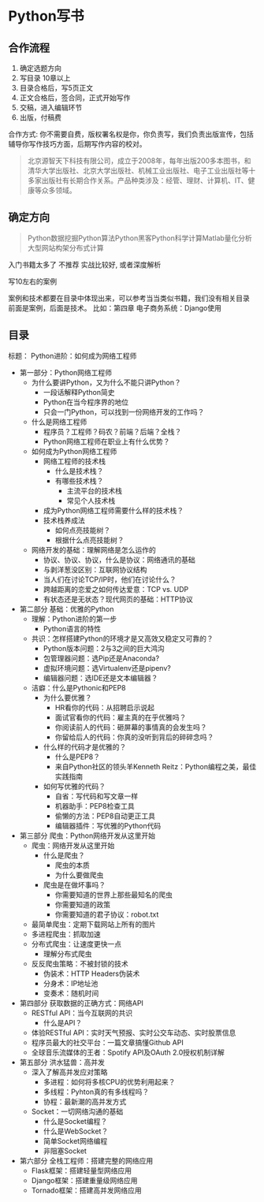 # Python写书

## 合作流程

1. 确定选题方向
2. 写目录  10章以上
3. 目录合格后，写5页正文
4. 正文合格后，签合同，正式开始写作
5. 交稿，进入编辑环节
6. 出版，付稿费

合作方式: 你不需要自费，版权署名权是你，你负责写，我们负责出版宣传，包括辅导你写作技巧方面，后期写作内容的校对。

> 北京源智天下科技有限公司，成立于2008年，每年出版200多本图书，和清华大学出版社、北京大学出版社、机械工业出版社、电子工业出版社等十多家出版社有长期合作关系。产品种类涉及：经管、理财、计算机、IT、健康等众多领域。

## 确定方向

> Python数据挖掘Python算法Python黑客Python科学计算Matlab量化分析大型网站构架分布式计算

入门书籍太多了 不推荐 实战比较好, 或者深度解析

写10左右的案例

案例和技术都要在目录中体现出来，可以参考当当类似书籍，我们没有相关目录
前面是案例，后面是技术。
比如：第四章 电子商务系统：Django使用



## 目录

标题： Python进阶：如何成为网络工程师
- 第一部分：Python网络工程师
    - 为什么要讲Python，又为什么不能只讲Python？
        - 一段话解释Python简史
        - Python在当今程序界的地位
        - 只会一门Python，可以找到一份网络开发的工作吗？
    - 什么是网络工程师
        - 程序员？工程师？码农？前端？后端？全栈？
        - Python网络工程师在职业上有什么优势？
    - 如何成为Python网络工程师
        - 网络工程师的技术栈
            - 什么是技术栈？
            - 有哪些技术栈？
                - 主流平台的技术栈
                - 常见个人技术栈
        - 成为Python网络工程师需要什么样的技术栈？
        - 技术栈养成法
            - 如何点亮技能树？
            - 根据什么点亮技能树？
    - 网络开发的基础：理解网络是怎么运作的
        - 协议、协议、协议，什么是协议：网络通讯的基础
        - 与剥洋葱没区别：互联网协议结构
        - 当人们在讨论TCP/IP时，他们在讨论什么？
        - 跨越距离的恋爱之如何传达爱意：TCP vs. UDP
        - 有状态还是无状态？现代网页的基础：HTTP协议
- 第二部分 基础：优雅的Python
    - 理解：Python进阶的第一步
        - Python语言的特性
    - 共识：怎样搭建Python的环境才是又高效又稳定又可靠的？
        - Python版本问题：2与3之间的巨大鸿沟
        - 包管理器问题：选Pip还是Anaconda?
        - 虚拟环境问题：选Virtualenv还是pipenv?
        - 编辑器问题：选IDE还是文本编辑器？
    - 洁癖：什么是Pythonic和PEP8
        - 为什么要优雅？
            - HR看你的代码：从招聘启示说起
            - 面试官看你的代码：雇主真的在乎优雅吗？
            - 你阅读前人的代码：砸屏幕的事情真的会发生吗？
            - 你留给后人的代码：你真的没听到背后的碎碎念吗？
        - 什么样的代码才是优雅的？
            - 什么是PEP8？
            - 来自Python社区的领头羊Kenneth Reitz：Python编程之美，最佳实践指南
        - 如何写优雅的代码？
            - 自省：写代码和写文章一样
            - 机器助手：PEP8检查工具
            - 偷懒的方法：PEP8自动更正工具
            - 编辑器插件：写优雅的Python代码
- 第三部分 爬虫：Python网络开发从这里开始
    - 爬虫：网络开发从这里开始
        - 什么是爬虫？
            - 爬虫的本质
            - 为什么要做爬虫
        - 爬虫是在做坏事吗？
            - 你需要知道的世界上那些最知名的爬虫
            - 你需要知道的政策
            - 你需要知道的君子协议：robot.txt
    - 最简单爬虫：定期下载网站上所有的图片
    - 多进程爬虫：抓取加速
    - 分布式爬虫：让速度更快一点
        - 理解分布式爬虫
    - 反反爬虫策略：不被封锁的技术
        - 伪装术：HTTP Headers伪装术
        - 分身术：IP地址池
        - 变奏术：随机时间
- 第四部分 获取数据的正确方式：网络API
    - RESTful API：当今互联网的共识
        - 什么是API？
    - 体验RESTful API：实时天气预报、实时公交车动态、实时股票信息
    - 程序员最大的社交平台：一篇文章搞懂Github API
    - 全球音乐流媒体的王者：Spotify API及OAuth 2.0授权机制详解
- 第五部分 洪水猛兽：高并发
    - 深入了解高并发应对策略
        - 多进程：如何将多核CPU的优势利用起来？
        - 多线程：Pyhton真的有多线程吗？
        - 协程：最新潮的高并发方式
    - Socket：一切网络沟通的基础
        - 什么是Socket编程？
        - 什么是WebSocket？
        - 简单Socket网络编程
        - 非阻塞Socket
- 第六部分 全栈工程师：搭建完整的网络应用
    - Flask框架：搭建轻量型网络应用
    - Django框架：搭建重量级网络应用
    - Tornado框架：搭建高并发网络应用